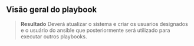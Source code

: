 ## Visão geral do playbook

> **Resultado**
> Deverá atualizar o sistema e criar os usuarios designados e o usuário do ansible que posteriormente será utilizado para executar outros playbooks.
